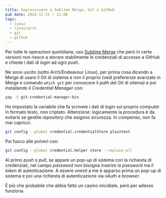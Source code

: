 ```yaml
---
title: Sopravvivere a Sublime Merge, Git e GitHub
pub date: 2024-11-21 | 11:08
tags:
  - linux
  - linux/arch
  - git
  - github
---
```


Per tutte le operazioni quotidiane, uso [Sublime Merge](https://www.sublimemerge.com/) che però in certe versioni non riesce a storare stabilmente le credenziali di accesso a GitHub e chiede i dati di *login* ad ogni *push*.

Ne sono uscito (sotto Arch/Endeavour Linux), per prima cosa dicendo a Merge di usare il Git di sistema e non il proprio (vedi preferenze avanzate in Merge e comando `which git` per conoscere il *path* del Git di sitema) e poi installando  il *Credential Manager* con:

```bash
yay -S git-credential-manager-bin
```

Ho impostato la variabile che fa scrivere i dati di login sul proprio computer in formato testo, non criptato. Attenzione: logicamente la procedura è da evitarsi se gestite *repository* che esigono sicurezza. In compenso, non fa mai capricci.

```bash
git config --global credential.credentialStore plaintext
```

Poi fuoco alle polveri con:

```bash
git config --global credential.helper store --replace-all
```

Al primo *push* o *pull*, se appare un *pop-up* di sistema con la richiesta di credenziali, nel campo *password* non bisogna inserire la *password* ma il *token* di autenticazione. A essere onesti a me è apparso prima un pop-up di sistema e poi una richiesta di autenticazione via oAuth e *browser*.

È più che probabile che abbia fatto un casino micidiale, però per adesso funziona.